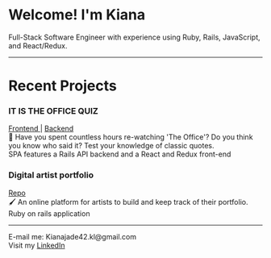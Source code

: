<h1> Welcome! I'm Kiana </h1>

Full-Stack Software Engineer with experience using Ruby, Rails, JavaScript, and React/Redux.

<hr>
<h1> Recent Projects </h1>
<h3> IT IS THE OFFICE QUIZ </h3> 
 <a href="https://github.com/Kianajade42/officequiz"> Frontend </a> |
 <a href="https://github.com/Kianajade42/officequiz-backend"> Backend </a> <br>
💬 Have you spent countless hours re-watching 'The Office'? Do you think you know who said it? Test your knowledge of classic quotes. <br>
SPA features a Rails API backend and a React and Redux front-end

<h3> Digital artist portfolio </h3>
<a href="https://github.com/Kianajade42/tattpro"> Repo </a> <br>
🖌 An online platform for artists to build and keep track of their portfolio.
Ruby on rails application
<hr>
E-mail me: Kianajade42.kl@gmail.com <br>
Visit my <a href="https://www.linkedin.com/in/kiana-long-93973a1ba/"> LinkedIn <a/>
 
